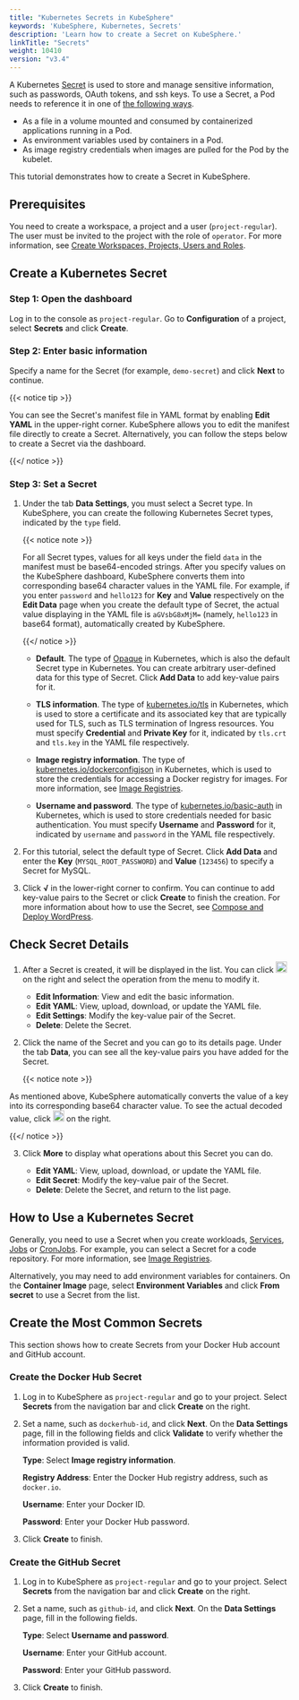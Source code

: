 ```yaml
---
title: "Kubernetes Secrets in KubeSphere"
keywords: 'KubeSphere, Kubernetes, Secrets'
description: 'Learn how to create a Secret on KubeSphere.'
linkTitle: "Secrets"
weight: 10410
version: "v3.4"
---
```


A Kubernetes [Secret](https://kubernetes.io/docs/concepts/configuration/secret/) is used to store and manage sensitive information, such as passwords, OAuth tokens, and ssh keys. To use a Secret, a Pod needs to reference it in one of [the following ways](https://kubernetes.io/docs/concepts/configuration/secret/#overview-of-secrets).

- As a file in a volume mounted and consumed by containerized applications running in a Pod.
- As environment variables used by containers in a Pod.
- As image registry credentials when images are pulled for the Pod by the kubelet.

This tutorial demonstrates how to create a Secret in KubeSphere.

## Prerequisites

You need to create a workspace, a project and a user (`project-regular`). The user must be invited to the project with the role of `operator`. For more information, see [Create Workspaces, Projects, Users and Roles](../../../quick-start/create-workspace-and-project/).

## Create a Kubernetes Secret

### Step 1: Open the dashboard

Log in to the console as `project-regular`. Go to **Configuration** of a project, select **Secrets** and click **Create**.

### Step 2: Enter basic information

Specify a name for the Secret (for example, `demo-secret`) and click **Next** to continue.

{{< notice tip >}}

You can see the Secret's manifest file in YAML format by enabling **Edit YAML** in the upper-right corner. KubeSphere allows you to edit the manifest file directly to create a Secret. Alternatively, you can follow the steps below to create a Secret via the dashboard.

{{</ notice >}} 

### Step 3: Set a Secret

1. Under the tab **Data Settings**, you must select a Secret type. In KubeSphere, you can create the following Kubernetes Secret types, indicated by the `type` field.

   {{< notice note >}}

   For all Secret types, values for all keys under the field `data` in the manifest must be base64-encoded strings. After you specify values on the KubeSphere dashboard, KubeSphere converts them into corresponding base64 character values in the YAML file. For example, if you enter `password` and `hello123` for **Key** and **Value** respectively on the **Edit Data** page when you create the default type of Secret, the actual value displaying in the YAML file is `aGVsbG8xMjM=` (namely, `hello123` in base64 format), automatically created by KubeSphere.

   {{</ notice >}} 

   - **Default**. The type of [Opaque](https://kubernetes.io/docs/concepts/configuration/secret/#opaque-secrets) in Kubernetes, which is also the default Secret type in Kubernetes. You can create arbitrary user-defined data for this type of Secret. Click **Add Data** to add key-value pairs for it.

   - **TLS information**. The type of [kubernetes.io/tls](https://kubernetes.io/docs/concepts/configuration/secret/#tls-secrets) in Kubernetes, which is used to store a certificate and its associated key that are typically used for TLS, such as TLS termination of Ingress resources. You must specify **Credential** and **Private Key** for it, indicated by `tls.crt` and `tls.key` in the YAML file respectively.

   - **Image registry information**. The type of [kubernetes.io/dockerconfigjson](https://kubernetes.io/docs/concepts/configuration/secret/#docker-config-secrets) in Kubernetes, which is used to store the credentials for accessing a Docker registry for images. For more information, see [Image Registries](../image-registry/).

   - **Username and password**. The type of [kubernetes.io/basic-auth](https://kubernetes.io/docs/concepts/configuration/secret/#basic-authentication-secret) in Kubernetes, which is used to store credentials needed for basic authentication. You must specify **Username** and **Password** for it, indicated by `username` and `password` in the YAML file respectively.

2. For this tutorial, select the default type of Secret. Click **Add Data** and enter the **Key** (`MYSQL_ROOT_PASSWORD`) and **Value** (`123456`) to specify a Secret for MySQL. 

3. Click **√** in the lower-right corner to confirm. You can continue to add key-value pairs to the Secret or click **Create** to finish the creation. For more information about how to use the Secret, see [Compose and Deploy WordPress](../../../quick-start/wordpress-deployment/#task-3-create-an-application).

## Check Secret Details

1. After a Secret is created, it will be displayed in the list. You can click <img src="/images/docs/v3.x/project-user-guide/configurations/secrets/three-dots.png" width="20px" alt="icon" /> on the right and select the operation from the menu to modify it.

    - **Edit Information**: View and edit the basic information.
    - **Edit YAML**: View, upload, download, or update the YAML file.
    - **Edit Settings**: Modify the key-value pair of the Secret.
    - **Delete**: Delete the Secret.

2. Click the name of the Secret and you can go to its details page. Under the tab **Data**, you can see all the key-value pairs you have added for the Secret.

    {{< notice note >}}

As mentioned above, KubeSphere automatically converts the value of a key into its corresponding base64 character value. To see the actual decoded value, click <img src="/images/docs/v3.x/project-user-guide/configurations/secrets/eye-icon.png" width="20px" alt="icon" /> on the right.

{{</ notice >}} 

3. Click **More** to display what operations about this Secret you can do.

    - **Edit YAML**: View, upload, download, or update the YAML file.
    - **Edit Secret**: Modify the key-value pair of the Secret.
    - **Delete**: Delete the Secret, and return to the list page.


## How to Use a Kubernetes Secret

Generally, you need to use a Secret when you create workloads, [Services](../../../project-user-guide/application-workloads/services/), [Jobs](../../../project-user-guide/application-workloads/jobs/) or [CronJobs](../../../project-user-guide/application-workloads/cronjobs/). For example, you can select a Secret for a code repository. For more information, see [Image Registries](../image-registry/).

Alternatively, you may need to add environment variables for containers. On the **Container Image** page, select **Environment Variables** and click **From secret** to use a Secret from the list.

## Create the Most Common Secrets

This section shows how to create Secrets from your Docker Hub account and GitHub account.

### Create the Docker Hub Secret

1. Log in to KubeSphere as `project-regular` and go to your project. Select **Secrets** from the navigation bar and click **Create** on the right.

2. Set a name, such as `dockerhub-id`, and click **Next**. On the **Data Settings** page, fill in the following fields and click **Validate** to verify whether the information provided is valid.

   **Type**: Select **Image registry information**.

   **Registry Address**: Enter the Docker Hub registry address, such as `docker.io`.

   **Username**: Enter your Docker ID.

   **Password**: Enter your Docker Hub password.

3. Click **Create** to finish.

### Create the GitHub Secret

1. Log in to KubeSphere as `project-regular` and go to your project. Select **Secrets** from the navigation bar and click **Create** on the right.

2. Set a name, such as `github-id`, and click **Next**. On the **Data Settings** page, fill in the following fields.

   **Type**: Select **Username and password**.

   **Username**: Enter your GitHub account.

   **Password**: Enter your GitHub password.

3. Click **Create** to finish.
